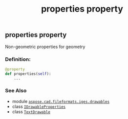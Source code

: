 ﻿---
title: properties property
second_title: Aspose.CAD for Python via .NET API References
description: 
type: docs
weight: 130
url: /python-net/aspose.cad.fileformats.iges.drawables/textdrawable/properties/
is_root: false
---

## properties property


Non-geometric properties for geometry
### Definition:
```python
@property
def properties(self):
    ...
```

### See Also
* module [`aspose.cad.fileformats.iges.drawables`](../../)
* class [`IDrawableProperties`](/cad/python-net/aspose.cad.fileformats.iges.drawables/idrawableproperties)
* class [`TextDrawable`](/cad/python-net/aspose.cad.fileformats.iges.drawables/textdrawable)
